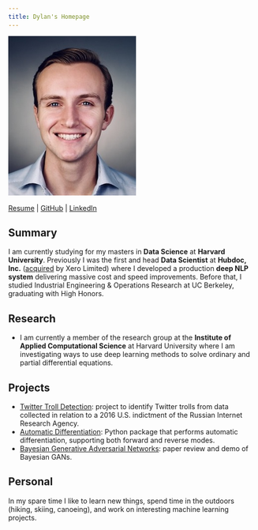 ```yaml
---
title: Dylan's Homepage
---
```


![headshot](pics/headshot.jpg)

<a href="http://dylanrandle.github.io/resume2.pdf">Resume</a> | [GitHub](https://github.com/dylanrandle) | [LinkedIn](https://linkedin.com/in/dylanrandle/)

## Summary

I am currently studying for my masters in **Data Science** at **Harvard University**.
Previously I was the first and head **Data Scientist** at **Hubdoc, Inc.** ([acquired](https://www.zdnet.com/article/xero-scoops-up-hubdoc-in-70-million-acquisition/) by Xero Limited) where I developed a production
**deep NLP system** delivering massive cost and speed improvements. Before that, I
studied Industrial Engineering & Operations Research at UC Berkeley, graduating
with High Honors.

## Research

- I am currently a member of the research group at the **Institute of Applied Computational Science** at Harvard University where
I am investigating ways to use deep learning methods to solve ordinary and partial differential equations.

## Projects

- [Twitter Troll Detection](https://dylanrandle.github.io/troll_classification): project to identify Twitter
trolls from data collected in relation to a 2016 U.S. indictment of the Russian Internet Research Agency.
- [Automatic Differentiation](https://github.com/dylanrandle/autograd): Python package that performs automatic
differentiation, supporting both forward and reverse modes.
- [Bayesian Generative Adversarial Networks](https://dylanrandle.github.io/bayesgan.html): paper review and
demo of Bayesian GANs.

## Personal

In my spare time I like to learn new things, spend time in the outdoors (hiking, skiing, canoeing), and work on interesting machine learning projects.
